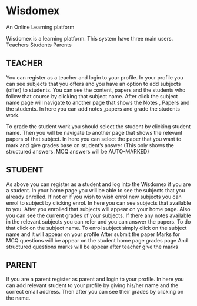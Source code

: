 # Wisdomex
An Online Learning platform

Wisdomex is a learning platform. This system have three main users.
 Teachers
 Students
 Parents

## TEACHER
You can register as a teacher and login to your profile. In your profile you can see subjects that you offers and you have an option to add subjects (offer) to students.
You can see the content, papers and the students who follow that course by clicking that subject name.
After click the subject name page will navigate to another page that shows the Notes , Papers and the students. In here you can add notes ,papers and grade the students work.

To grade the student work you should select the student by clicking student name. Then you will be navigate to another page that shows the relevant papers of that subject. In here you can select the paper that you want to mark and give grades base on student’s answer (This only shows the structured answers. MCQ answers will be AUTO-MARKED)

## STUDENT
As above you can register as a student and log into the Wisdomex if you are a student. In your home page you will be able to see the subjects that you already enrolled. If not or if you wish to wish enrol new subjects you can enrol to subject by clicking enrol. In here you can see subjects that available to you.
After you enrolled that subjects will appear on your home page. Also you can see the current grades of your subjects.
If there any notes available in the relevant subjects you can refer and you can answer the papers. To do that click on the subject name.
To enrol subject simply click on the subject name and it will appear on your profile
After submit the paper Marks for MCQ questions will be appear on the student home page grades page
And structured questions marks will be appear after teacher give the marks

## PARENT
If you are a parent register as parent and login to your profile. In here you can add relevant student to your profile by giving his/her name and the correct email address. Then after you can see their grades by clicking on the name.
